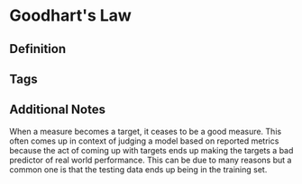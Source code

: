 
# Goodhart's Law

## Definition


## Tags


## Additional Notes
When a measure becomes a target, it ceases to be a good measure. This often comes up in context of judging a model based on reported metrics because the act of coming up with targets ends up making the targets a bad predictor of real world performance. This can be due to many reasons but a common one is that the testing data ends up being in the training set.

